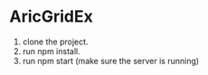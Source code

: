 # AricGridEx

1. clone the project.
2. run npm install.
3. run npm start (make sure the server is running)
